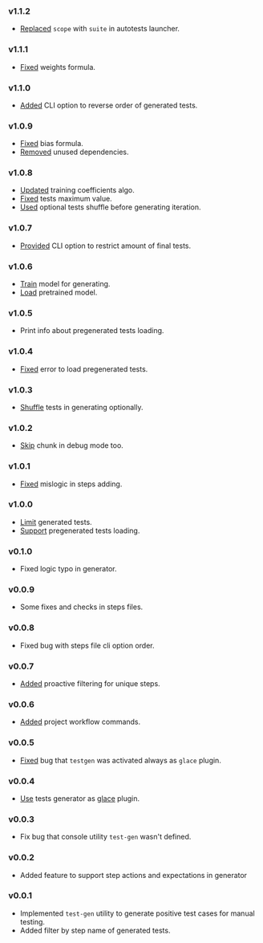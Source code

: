 ### v1.1.2

- [Replaced](https://github.com/glacejs/glace-testgen/commit/a8f5a4463b13545539b95f153970622df920ff1b) `scope` with `suite` in autotests launcher.

### v1.1.1

- [Fixed](https://github.com/glacejs/glace-testgen/commit/38ae40b93bcc0934dc1e14082e6b14d643908f59) weights formula.

### v1.1.0

- [Added](https://github.com/glacejs/glace-testgen/commit/93000f81e1d452a1140a92d5b21af567802e3211) CLI option to reverse order of generated tests.

### v1.0.9

- [Fixed](https://github.com/glacejs/glace-testgen/commit/88420bc50b037bcf467decb984d0dbe1122950da) bias formula.
- [Removed](https://github.com/glacejs/glace-testgen/commit/9fedac0186b86c580ad85c74507645459ffdbbc2) unused dependencies.

### v1.0.8

- [Updated](https://github.com/glacejs/glace-testgen/commit/f96d26194b3bc7315ba5e3fa885d1a8b6d2f5c81) training coefficients algo.
- [Fixed](https://github.com/glacejs/glace-testgen/commit/f289142d19af7e678f5475ded749e76a2badb300) tests maximum value.
- [Used](https://github.com/glacejs/glace-testgen/commit/9a3efb62bf7267da1405f52fb8762483c480a52b) optional tests shuffle before generating iteration.

### v1.0.7

- [Provided](https://github.com/glacejs/glace-testgen/commit/f1c994a8d12d18db5455a6b302d9c9bc8f6223c8) CLI option to restrict amount of final tests.

### v1.0.6

- [Train](https://github.com/glacejs/glace-testgen/commit/925c49a9b57d7175d4668cffd15bb6f69927f33c) model for generating.
- [Load](https://github.com/glacejs/glace-testgen/commit/dafa63336d669491a2b25cd6d40a0aef7f505f7c) pretrained model.

### v1.0.5

- Print info about pregenerated tests loading.

### v1.0.4

- [Fixed](https://github.com/glacejs/glace-testgen/commit/1a3b9dcad8b6202af9bebdf21b330cf60811fcb8) error to load pregenerated tests.

### v1.0.3

- [Shuffle](https://github.com/glacejs/glace-testgen/commit/f327d5fa4c934367d104aded994b507b2d521fbf) tests in generating optionally.

### v1.0.2

- [Skip](https://github.com/glacejs/glace-testgen/commit/ae0bca11d91388256a00cc1b5931adf2d1e73b92) chunk in debug mode too.

### v1.0.1

- [Fixed](https://github.com/glacejs/glace-testgen/commit/329f928015bc9209f4dcd0f3ed1f604dfaf83570) mislogic in steps adding.

### v1.0.0

- [Limit](https://github.com/glacejs/glace-testgen/commit/211e06f7da8480e973d0a5d73014554f938f34df) generated tests.
- [Support](https://github.com/glacejs/glace-testgen/commit/337437cc461b8d83b10d7e0530e009e70e4b7210) pregenerated tests loading.

### v0.1.0

- Fixed logic typo in generator.

### v0.0.9

- Some fixes and checks in steps files.

### v0.0.8

- Fixed bug with steps file cli option order.

### v0.0.7

- [Added](https://github.com/glacejs/glace-testgen/commit/3492d7b3eb8fd568e0251d850d6d9ac29ffc647b) proactive filtering for unique steps.

### v0.0.6

- [Added](https://github.com/glacejs/glace-testgen/commit/49b0f1ffbfdd414806ff70b4b553ee490d10ddc4) project workflow commands.

### v0.0.5

- [Fixed](https://github.com/glacejs/glace-testgen/commit/5659d81a942ec2d165cece9e31aceeb1f39891ac) bug that `testgen` was activated always as `glace` plugin.

### v0.0.4

- [Use](https://github.com/glacejs/glace-testgen/commit/d97310351d2700364d4da5850a0e9e2ea8b0935d) tests generator as [glace](https://glacejs.github.io/glace-core/index.html) plugin.

### v0.0.3

- Fix bug that console utility `test-gen` wasn't defined.

### v0.0.2

- Added feature to support step actions and expectations in generator

### v0.0.1

- Implemented `test-gen` utility to generate positive test cases for manual testing.
- Added filter by step name of generated tests.
